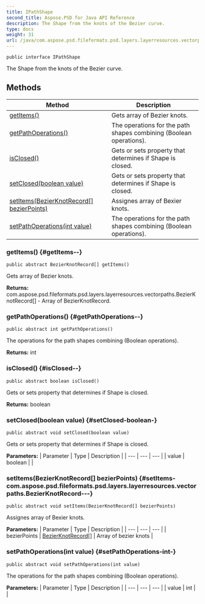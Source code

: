 ```yaml
---
title: IPathShape
second_title: Aspose.PSD for Java API Reference
description: The Shape from the knots of the Bezier curve.
type: docs
weight: 31
url: /java/com.aspose.psd.fileformats.psd.layers.layerresources.vectorpaths/ipathshape/
---
```

```
public interface IPathShape
```

The Shape from the knots of the Bezier curve.
## Methods

| Method | Description |
| --- | --- |
| [getItems()](#getItems--) | Gets array of Bezier knots. |
| [getPathOperations()](#getPathOperations--) | The operations for the path shapes combining (Boolean operations). |
| [isClosed()](#isClosed--) | Gets or sets property that determines if Shape is closed. |
| [setClosed(boolean value)](#setClosed-boolean-) | Gets or sets property that determines if Shape is closed. |
| [setItems(BezierKnotRecord[] bezierPoints)](#setItems-com.aspose.psd.fileformats.psd.layers.layerresources.vectorpaths.BezierKnotRecord---) | Assignes array of Bexier knots. |
| [setPathOperations(int value)](#setPathOperations-int-) | The operations for the path shapes combining (Boolean operations). |
### getItems() {#getItems--}
```
public abstract BezierKnotRecord[] getItems()
```


Gets array of Bezier knots.

**Returns:**
com.aspose.psd.fileformats.psd.layers.layerresources.vectorpaths.BezierKnotRecord[] - Array of BezierKnotRecord.
### getPathOperations() {#getPathOperations--}
```
public abstract int getPathOperations()
```


The operations for the path shapes combining (Boolean operations).

**Returns:**
int
### isClosed() {#isClosed--}
```
public abstract boolean isClosed()
```


Gets or sets property that determines if Shape is closed.

**Returns:**
boolean
### setClosed(boolean value) {#setClosed-boolean-}
```
public abstract void setClosed(boolean value)
```


Gets or sets property that determines if Shape is closed.

**Parameters:**
| Parameter | Type | Description |
| --- | --- | --- |
| value | boolean |  |

### setItems(BezierKnotRecord[] bezierPoints) {#setItems-com.aspose.psd.fileformats.psd.layers.layerresources.vectorpaths.BezierKnotRecord---}
```
public abstract void setItems(BezierKnotRecord[] bezierPoints)
```


Assignes array of Bexier knots.

**Parameters:**
| Parameter | Type | Description |
| --- | --- | --- |
| bezierPoints | [BezierKnotRecord\[\]](../../com.aspose.psd.fileformats.psd.layers.layerresources.vectorpaths/bezierknotrecord) | Array of bezier knots |

### setPathOperations(int value) {#setPathOperations-int-}
```
public abstract void setPathOperations(int value)
```


The operations for the path shapes combining (Boolean operations).

**Parameters:**
| Parameter | Type | Description |
| --- | --- | --- |
| value | int |  |

